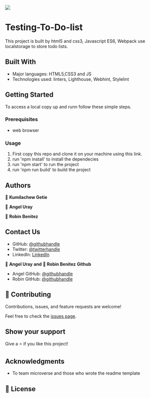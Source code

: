 ![](https://img.shields.io/badge/Microverse-blueviolet)

# Testing-To-Do-list

This project is built by html5 and css3, Javascript ES6, Webpack use localstorage to store todo lists.

## Built With

- Major languages: HTML5,CSS3 and JS
- Technologies used: linters, Lighthouse, Webhint, Stylelint

## Getting Started

To access a local copy up and runn follow these simple steps.

### Prerequisites

- web browser

### Usage

1. First copy this repo and clone it on your machine using this link.
2. run 'npm install' to install the dependecies
3. run 'npm start' to run the project
4. run 'npm run build' to build the project

## Authors

👤 **Kumilachew Getie**

👤 **Angel Uray**

👤 **Robin Benitez**

## Contact Us

- GitHub: [@githubhandle](https://github.com/Kumilachew-g/)
- Twitter: [@twitterhandle](https://twitter.com/Getie_Haddis)
- LinkedIn: [LinkedIn](https://www.linkedin.com/in/kumilachew-getie-0356bb157/)

👤 **Angel Uray** **and** 👤 **Robin Benitez** **Github**

- Angel GitHub: [@githubhandle](https://github.com/angeluray)
- Robin GitHub: [@githubhandle](https://github.com/robinbenitezmora)

## 🤝 Contributing

Contributions, issues, and feature requests are welcome!

Feel free to check the [issues page](https://github.com/Kumilachew-g/Testing-To-Do-list-Part-1/issues).

## Show your support

Give a ⭐ if you like this project!

## Acknowledgments

- To team microverse and those who wrote the readme template

## 📝 License
